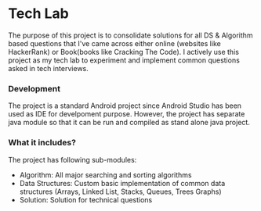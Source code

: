 # Tech Lab
The purpose of this project is to consolidate solutions for all DS & Algorithm based questions that I've came across either online (websites like HackerRank) or Book(books like Cracking The Code). I actively use this project as my tech lab to experiment and implement common questions asked in tech interviews.

### Development
The project is a standard Android project since Android Studio has been used as IDE for develpoment purpose. However, the project has separate java module so that it can be run and compiled as stand alone java project.

### What it includes?
The project has following sub-modules:
- Algorithm: All major searching and sorting algorithms
- Data Structures: Custom basic implementation of common data structures (Arrays, Linked List, Stacks, Queues, Trees Graphs)
- Solution: Solution for technical questions
